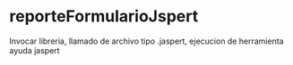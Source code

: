 # reporteFormularioJspert
Invocar libreria, llamado de archivo tipo .jaspert, ejecucion de herramienta ayuda jaspert
